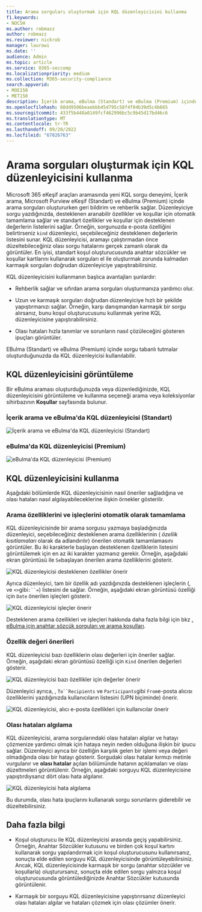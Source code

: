 ```yaml
---
title: Arama sorguları oluşturmak için KQL düzenleyicisini kullanma
f1.keywords:
- NOCSH
ms.author: robmazz
author: robmazz
ms.reviewer: nickrob
manager: laurawi
ms.date: ''
audience: Admin
ms.topic: article
ms.service: O365-seccomp
ms.localizationpriority: medium
ms.collection: M365-security-compliance
search.appverid:
- MOE150
- MET150
description: İçerik arama, eBulma (Standart) ve eBulma (Premium) içinde eBulma arama sorgularını yapılandırmak için KQL düzenleyicisini kullanabilirsiniz.
ms.openlocfilehash: 60dd9506beaebbb45d795c58f4f04b39d5c4b665
ms.sourcegitcommit: 433f5b448a0149fcf462996bc5c9b45d17bd46c6
ms.translationtype: MT
ms.contentlocale: tr-TR
ms.lasthandoff: 09/20/2022
ms.locfileid: "67826763"
---
```

# <a name="use-the-kql-editor-to-build-search-queries"></a>Arama sorguları oluşturmak için KQL düzenleyicisini kullanma

Microsoft 365 eKeşif araçları aramasında yeni KQL sorgu deneyimi, İçerik arama, Microsoft Purview eKeşif (Standart) ve eBulma (Premium) içinde arama sorguları oluştururken geri bildirim ve rehberlik sağlar. Düzenleyiciye sorgu yazdığınızda, desteklenen aranabilir özellikler ve koşullar için otomatik tamamlama sağlar ve standart özellikler ve koşullar için desteklenen değerlerin listelerini sağlar. Örneğin, sorgunuzda e-posta özelliğini belirtirseniz `kind` düzenleyici, seçebileceğiniz desteklenen değerlerin listesini sunar. KQL düzenleyicisi, aramayı çalıştırmadan önce düzeltebileceğiniz olası sorgu hatalarını gerçek zamanlı olarak da görüntüler. En iyisi, standart koşul oluşturucusunda anahtar sözcükler ve koşullar kartlarını kullanarak sorguları el ile oluşturmak zorunda kalmadan karmaşık sorguları doğrudan düzenleyiciye yapıştırabilirsiniz.
  
KQL düzenleyicisini kullanmanın başlıca avantajları şunlardır:

- Rehberlik sağlar ve sıfırdan arama sorguları oluşturmanıza yardımcı olur.

- Uzun ve karmaşık sorguları doğrudan düzenleyiciye hızlı bir şekilde yapıştırmanızı sağlar. Örneğin, karşı danışmandan karmaşık bir sorgu alırsanız, bunu koşul oluşturucusunu kullanmak yerine KQL düzenleyicisine yapıştırabilirsiniz.

- Olası hataları hızla tanımlar ve sorunların nasıl çözüleceğini gösteren ipuçları görüntüler.

EBulma (Standart) ve eBulma (Premium) içinde sorgu tabanlı tutmalar oluşturduğunuzda da KQL düzenleyicisi kullanılabilir.

## <a name="displaying-the-kql-editor"></a>KQL düzenleyicisini görüntüleme

Bir eBulma araması oluşturduğunuzda veya düzenlediğinizde, KQL düzenleyicisini görüntüleme ve kullanma seçeneği arama veya koleksiyonlar sihirbazının **Koşullar** sayfasında bulunur.

### <a name="kql-editor-in-content-search-and-ediscovery-standard"></a>İçerik arama ve eBulma'da KQL düzenleyicisi (Standart)

![İçerik arama ve eBulma'da KQL düzenleyicisi (Standart)](../media/KQLEditorCore.png)

### <a name="kql-editor-in-ediscovery-premium"></a>eBulma'da KQL düzenleyicisi (Premium)

![eBulma'da KQL düzenleyicisi (Premium)](../media/KQLEditorAdvanced.png)

## <a name="using-the-kql-editor"></a>KQL düzenleyicisini kullanma

Aşağıdaki bölümlerde KQL düzenleyicisinin nasıl öneriler sağladığına ve olası hataları nasıl algılayabileceklerine ilişkin örnekler gösterilir.

### <a name="autocompletion-of-search-properties-and-operators"></a>Arama özelliklerini ve işleçlerini otomatik olarak tamamlama

KQL düzenleyicisinde bir arama sorgusu yazmaya başladığınızda düzenleyici, seçebileceğiniz desteklenen arama özelliklerinin ( *özellik kısıtlamaları* olarak da adlandırılır) önerilen otomatik tamamlamasını görüntüler. Bu iki karakterle başlayan desteklenen özelliklerin listesini görüntülemek için en az iki karakter yazmanız gerekir. Örneğin, aşağıdaki ekran görüntüsü ile `Se`başlayan önerilen arama özelliklerini gösterir.

![KQL düzenleyicisi desteklenen özellikler önerir](../media/KQLEditorAutoCompleteProperties.png)

Ayrıca düzenleyici, tam bir özellik adı yazdığınızda desteklenen işleçlerin (, ve `<>`gibi`:``=`) listesini de sağlar. Örneğin, aşağıdaki ekran görüntüsü özelliği için `Date` önerilen işleçleri gösterir.

![KQL düzenleyicisi işleçler önerir](../media/KQLEditorOperatorSuggestions.png)

Desteklenen arama özellikleri ve işleçleri hakkında daha fazla bilgi için bkz [. eBulma için anahtar sözcük sorguları ve arama koşulları](keyword-queries-and-search-conditions.md).

### <a name="property-value-suggestions"></a>Özellik değeri önerileri

KQL düzenleyicisi bazı özelliklerin olası değerleri için öneriler sağlar. Örneğin, aşağıdaki ekran görüntüsü özelliği için `Kind` önerilen değerleri gösterir.

![KQL düzenleyicisi bazı özellikler için değerler önerir](../media/KQLEditorValueSuggestions.png)

Düzenleyici ayrıca, , `To``Recipients` ve `Participants`gibi `From`e-posta alıcısı özelliklerini yazdığınızda kullanıcıların listesini (UPN biçiminde) önerir.

![KQL düzenleyicisi, alıcı e-posta özellikleri için kullanıcılar önerir](../media/KQLEditorRecipientSuggestions.png)

### <a name="detection-of-potential-errors"></a>Olası hataları algılama

KQL düzenleyicisi, arama sorgularındaki olası hataları algılar ve hatayı çözmenize yardımcı olmak için hataya neyin neden olduğuna ilişkin bir ipucu sağlar. Düzenleyici ayrıca bir özelliğin karşılık gelen bir işlemi veya değeri olmadığında olası bir hatayı gösterir. Sorgudaki olası hatalar kırmızı metinle vurgulanır ve **olası hatalar** açılan bölümünde hatanın açıklamaları ve olası düzeltmeleri görüntülenir. Örneğin, aşağıdaki sorguyu KQL düzenleyicisine yapıştırdıysanız dört olası hata algılanır.

![KQL düzenleyicisi hata algılama](../media/KQLEditorErrorDetection.png)

Bu durumda, olası hata ipuçlarını kullanarak sorgu sorunlarını giderebilir ve düzeltebilirsiniz.

## <a name="more-information"></a>Daha fazla bilgi

- Koşul oluşturucu ile KQL düzenleyicisi arasında geçiş yapabilirsiniz. Örneğin, Anahtar Sözcükler kutusunu ve birden çok koşul kartını kullanarak sorgu yapılandırmak için koşul oluşturucusunu kullanırsanız, sonuçta elde edilen sorguyu KQL düzenleyicisinde görüntüleyebilirsiniz. Ancak, KQL düzenleyicisinde karmaşık bir sorgu (anahtar sözcükler ve koşullarla) oluşturursanız, sonuçta elde edilen sorgu yalnızca koşul oluşturucusunda görüntülediğinizde Anahtar Sözcükler kutusunda görüntülenir.

- Karmaşık bir sorguyu KQL düzenleyicisine yapıştırırsanız düzenleyici olası hataları algılar ve hataları çözmek için olası çözümler önerir.
